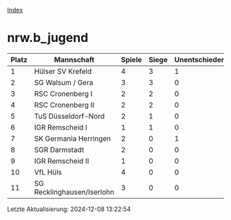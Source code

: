 [Index](./README.md)

# nrw.b_jugend

| Platz |  Mannschaft |  Spiele |  Siege |  Unentschieden |  Niederlagen |  Tore |  Differenz |  Punkte | 
| --- |  --- |  --- |  --- |  --- |  --- |  --- |  --- |  --- |  
|  1 |   Hülser SV Krefeld |   4 |   3 |   1 |   0 |   20:10 |   10 |   10 |  
|  2 |   SG Walsum / Gera |   3 |   3 |   0 |   0 |   17:6 |   11 |   9 |  
|  3 |   RSC Cronenberg I |   2 |   2 |   0 |   0 |   22:0 |   22 |   6 |  
|  4 |   RSC Cronenberg II |   2 |   2 |   0 |   0 |   8:5 |   3 |   6 |  
|  5 |   TuS Düsseldorf-Nord |   2 |   1 |   0 |   1 |   10:6 |   4 |   3 |  
|  6 |   IGR Remscheid I |   1 |   1 |   0 |   0 |   4:1 |   3 |   3 |  
|  7 |   SK Germania Herringen |   2 |   0 |   1 |   1 |   7:12 |   -5 |   1 |  
|  8 |   SGR Darmstadt |   2 |   0 |   0 |   2 |   3:9 |   -6 |   0 |  
|  9 |   IGR Remscheid II |   1 |   0 |   0 |   1 |   2:9 |   -7 |   0 |  
|  10 |   VfL Hüls |   4 |   0 |   0 |   4 |   4:15 |   -11 |   0 |  
|  11 |   SG Recklinghausen/Iserlohn |   3 |   0 |   0 |   3 |   7:31 |   -24 |   0 |  


Letzte Aktualisierung: 2024-12-08 13:22:54